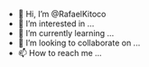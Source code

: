 - 👋 Hi, I’m @RafaelKitoco
- 👀 I’m interested in ...
- 🌱 I’m currently learning ...
- 💞️ I’m looking to collaborate on ...
- 📫 How to reach me ...

<!---
RafaelKitoco/RafaelKitoco is a ✨ special ✨ repository because its `README.md` (this file) appears on your GitHub profile.
You can click the Preview link to take a look at your changes.
--->

